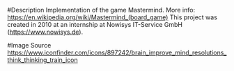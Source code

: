 #Description
Implementation of the game Mastermind.
More info: https://en.wikipedia.org/wiki/Mastermind_(board_game)
This project was created in 2010 at an internship at Nowisys IT-Service GmbH (https://www.nowisys.de).

#Image Source
https://www.iconfinder.com/icons/897242/brain_improve_mind_resolutions_think_thinking_train_icon